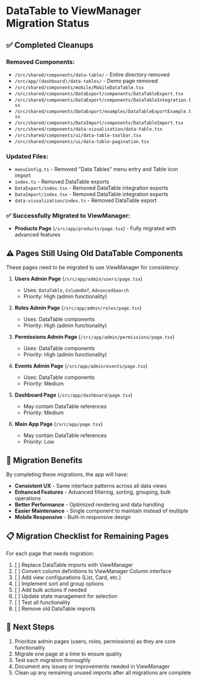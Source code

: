 # DataTable to ViewManager Migration Status

## ✅ Completed Cleanups

### Removed Components:
- `/src/shared/components/data-table/` - Entire directory removed
- `/src/app/(dashboard)/data-tables/` - Demo page removed
- `/src/shared/components/mobile/MobileDataTable.tsx`
- `/src/shared/components/DataExport/components/DataTableExport.tsx`
- `/src/shared/components/DataExport/components/DataTableIntegration.tsx`
- `/src/shared/components/DataExport/examples/DataTableExportExample.tsx`
- `/src/shared/components/DataImport/components/DataTableImport.tsx`
- `/src/shared/components/data-visualization/data-table.tsx`
- `/src/shared/components/ui/data-table-toolbar.tsx`
- `/src/shared/components/ui/data-table-pagination.tsx`

### Updated Files:
- `menuConfig.ts` - Removed "Data Tables" menu entry and Table icon import
- `index.ts` - Removed DataTable exports
- `DataExport/index.tsx` - Removed DataTable integration exports
- `DataImport/index.tsx` - Removed DataTable integration exports
- `data-visualization/index.ts` - Removed DataTable export

### ✅ Successfully Migrated to ViewManager:
- **Products Page** (`/src/app/products/page.tsx`) - Fully migrated with advanced features

## ⚠️ Pages Still Using Old DataTable Components

These pages need to be migrated to use ViewManager for consistency:

1. **Users Admin Page** (`/src/app/admin/users/page.tsx`)
   - Uses: `DataTable`, `ColumnDef`, `AdvancedSearch`
   - Priority: High (admin functionality)

2. **Roles Admin Page** (`/src/app/admin/roles/page.tsx`)
   - Uses: DataTable components
   - Priority: High (admin functionality)

3. **Permissions Admin Page** (`/src/app/admin/permissions/page.tsx`)
   - Uses: DataTable components
   - Priority: High (admin functionality)

4. **Events Admin Page** (`/src/app/admin/events/page.tsx`)
   - Uses: DataTable components
   - Priority: Medium

5. **Dashboard Page** (`/src/app/dashboard/page.tsx`)
   - May contain DataTable references
   - Priority: Medium

6. **Main App Page** (`/src/app/page.tsx`)
   - May contain DataTable references
   - Priority: Low

## 🎯 Migration Benefits

By completing these migrations, the app will have:

- **Consistent UX** - Same interface patterns across all data views
- **Enhanced Features** - Advanced filtering, sorting, grouping, bulk operations
- **Better Performance** - Optimized rendering and data handling
- **Easier Maintenance** - Single component to maintain instead of multiple
- **Mobile Responsive** - Built-in responsive design

## 📋 Migration Checklist for Remaining Pages

For each page that needs migration:

1. [ ] Replace DataTable imports with ViewManager
2. [ ] Convert column definitions to ViewManager Column interface
3. [ ] Add view configurations (List, Card, etc.)
4. [ ] Implement sort and group options
5. [ ] Add bulk actions if needed
6. [ ] Update state management for selection
7. [ ] Test all functionality
8. [ ] Remove old DataTable imports

## 🚀 Next Steps

1. Prioritize admin pages (users, roles, permissions) as they are core functionality
2. Migrate one page at a time to ensure quality
3. Test each migration thoroughly
4. Document any issues or improvements needed in ViewManager
5. Clean up any remaining unused imports after all migrations are complete
